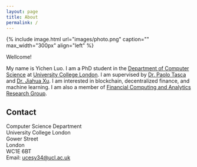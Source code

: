 ```yaml
---
layout: page
title: About
permalink: /
---
```


{% include image.html url="images/photo.png" caption="" max_width="300px" align="left" %}

Wellcome!

My name is Yichen Luo. I am a PhD student in the [Department of Computer Science](https://www.ucl.ac.uk/computer-science/ucl-computer-science) at [University College London](https://www.ucl.ac.uk/). I am supervised by [Dr. Paolo Tasca](https://www.paolotasca.com/) and [Dr. Jiahua Xu](https://jiahua-xu.com/). I am interested in blockchain, decentralized finance, and machine learning. I am also a member of [Financial Computing and Analytics Research Group](https://www.ucl.ac.uk/computer-science/research/research-groups/financial-computing-and-analytics).

## Contact

Computer Science Department <br />
University College London <br />
Gower Street <br />
London <br />
WC1E 6BT <br />
Email: [ucesy34@ucl.ac.uk](ucesy34@ucl.ac.uk)


[Yavin]: https://en.wikipedia.org/wiki/Yavin
[chewy@rebel.com]: mailto:chewy@rebel.com
